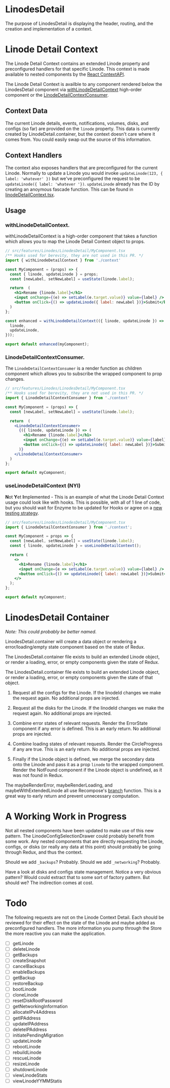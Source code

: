 # LinodesDetail

The purpose of LinodesDetail is displaying the header, routing, and the creation and implementation of a context.

# Linode Detail Context

The Linode Detail Context contains an extended Linode property and preconfigured handlers for that specific Linode. This context is made available to nested components by the [React ContextAPI](https://reactjs.org/docs/context.html).

The Linode Detail Context is availble to any component rendered below the LinodesDetail component via [withLinodeDetailContext](linodeDetailContext.tsx#149) high-order component or the [LinodeDetailContextConsumer](linodeDetailContext.tsx#147).

## Context Data

The current Linode details, events, notifications, volumes, disks, and configs (so far) are provided on the `linode` property. This data is currently created by LinodeDetail.container, but the context doesn't care where it comes from. You could easily swap out the source of this information.

## Context Handlers

The context also exposes handlers that are preconfigured for the current Linode. Normally to update a Linode you would invoke `updateLinode(123, { label: 'whatever' })` but we've preconfigured the request to be `updateLinode({ label: 'whatever '})`. `updateLinode` already has the ID by creating an anoymous fascade function. This can be found in [linodeDetailContext.tsx](linodeDetailContext.tsx#L104).

## Usage

### withLinodeDetailContext.

withLinodeDetailContext is a high-order component that takes a function which allows you to map the Linode Detail Context object to props.

```jsx
// src/features/Linodes/LinodesDetail/MyComponent.tsx
/** Hooks used for berevity, they are not used in this PR. */
import { withLinodeDetailContext } from './context'

const MyComponent = (props) => {
  const { linode, updateLinode } = props;
  const [newLabel, setNewLabel] = useState(linode.label);

  return  (
    <h1>Rename {linode.label}</h1>
    <input onChange={(e) => setLabel(e.target.value)} value={label} />
    <button onClick={() => updateLinode({ label: newLabel })}>Submit</button>
  )
};

const enhanced = withLinodeDetailContext(({ linode, updateLinode }) => ({
  linode,
  updateLinode,
}));

export default enhanced(myComponent);
```

### LinodeDetailContextConsumer.

The `LinodeDetailContextConsumer` is a render function as children component which allows you to subscribe the wrapped component to prop changes.

```jsx
// src/features/Linodes/LinodesDetail/MyComponent.tsx
/** Hooks used for berevity, they are not used in this PR. */
import { LinodeDetailContextConsumer } from './context'

const MyComponent = (props) => {
  const [newLabel, setNewLabel] = useState(linode.label);

  return  (
    <LinodeDetailContextConsumer>
      {({ linode, updateLinode }) => (
        <h1>Rename {linode.label}</h1>
        <input onChange={(e) => setLabel(e.target.value)} value={label} />
        <button onClick={() => updateLinode({ label: newLabel })}>Submit</button>
      )}
    </LinodeDetailContextConsumer>
  )
};

export default myComponent;
```

### useLinodeDetailContext (NYI)

**N**ot **Y**et **I**mplemented - This is an example of what the Linode Detail Context usage could look like with hooks. This is possible, with all of 1 line of code, but you should wait for Enzyme to be updated for Hooks or agree on a [new testing strategy](https://github.com/kentcdodds/react-testing-library).

```jsx
// src/features/Linodes/LinodesDetail/MyComponent.tsx
import { LinodeDetailContextConsumer } from './context';

const MyComponent = props => {
  const [newLabel, setNewLabel] = useState(linode.label);
  const { linode, updateLinode } = useLinodeDetailContext();

  return (
    <>
      <h1>Rename {linode.label}</h1>
      <input onChange={e => setLabel(e.target.value)} value={label} />
      <button onClick={() => updateLinode({ label: newLabel })}>Submit</button>
    </>
  );
};

export default myComponent;
```

# LinodesDetail Container

_Note: This could probably be better named._

LinodesDetail.container will create a data object or rendering a error/loading/empty state component based on the state of Redux.

The LinodesDetail.container file exists to build an extended Linode object, or render a loading, error, or empty components given the state of Redux.

The LinodesDetail.container file exists to build an extended Linode object, or render a
loading, error, or empty components given the state of that object.

1. Request all the configs for the Linode. If the linodeId changes we make the request again. No additional props are injected.

2. Request all the disks for the Linode. If the linodeId changes we make the request again. No additional props are injected.

3. Combine error states of relevant requests. Render the ErrorState component if any error is defined. This is an early return. No additional props are injected.

4. Combine loading states of relevant requests. Render the CircleProgress if any are true. This is an early return. No additional props are injected.

5. Finally if the Linode object is defined, we merge the secondary data onto the Linode and pass it as a prop `linode` to the wrapped component. Render the NotFound component if the Linode object is undefined, as it was not found in Redux.

The maybeRenderError, maybeRenderLoading, and maybeWithExtendedLinode all use Recompose's [branch](https://github.com/acdlite/recompose/blob/master/docs/API.md#branch) function. This is a great way to early return and prevent unnecessary computation.

# A Working Work in Progress

Not all nested components have been updated to make use of this new pattern. The LinodeConfigSelectionDrawer could probably benefit from some work. Any nested components that are directly requesting the Linode, configs, or disks (or really any data at this point) should probably be going through Redux, and thus the context.

Should we add `_backups`? Probably.
Should we add `_networking`? Probably.

Have a look at disks and configs state management. Notice a very obvious pattern? Would could extract that to some sort of factory pattern. But should we? The indirection comes at cost.

# Todo

The following requests are not on the Linode Context Detail. Each should be reviewed for their effect on the state of the Linode and maybe added as preconfigured handlers. The more information you pump through the Store the more reactive you can make the application.

- [ ] getLinode
- [ ] deleteLinode
- [ ] getBackups
- [ ] createSnapshot
- [ ] cancelBackups
- [ ] enableBackups
- [ ] getBackup
- [ ] restoreBackup
- [ ] bootLinode
- [ ] cloneLinode
- [ ] resetDiskRootPassword
- [ ] getNetworkingInformation
- [ ] allocateIPv4Address
- [ ] getIPAddress
- [ ] updateIPAddress
- [ ] deleteIPAddress
- [ ] initiatePendingMigration
- [ ] updateLinode
- [ ] rebootLinode
- [ ] rebuildLinode
- [ ] rescueLinode
- [ ] resizeLinode
- [ ] shutdownLinode
- [ ] viewLinodeStats
- [ ] viewLinodeYYMMStatis
